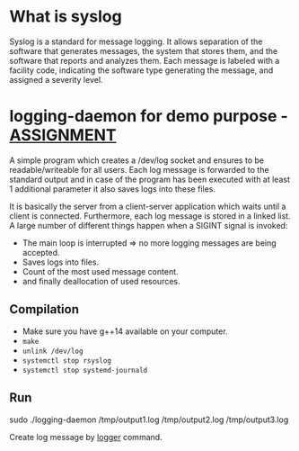 # What is syslog

Syslog is a standard for message logging. It allows separation of the software that generates messages, the system that stores them, and the software that reports and analyzes them. Each message is labeled with a facility code, indicating the software type generating the message, and assigned a severity level. 

# logging-daemon for demo purpose - [ASSIGNMENT](https://github.com/radosroka/task)

A simple program which creates a /dev/log socket and ensures to be readable/writeable for all users. Each log message is forwarded to the standard output and in case of the program has been executed with at least 1 additional parameter it also saves logs into these files.

It is basically the server from a client-server application which waits until a client is connected. Furthermore, each log message is stored in a linked list. A large number of different things happen when a SIGINT signal is invoked:
* The main loop is interrupted => no more logging messages are being accepted.
* Saves logs into files.
* Count of the most used message content.
* and finally deallocation of used resources.

## Compilation
* Make sure you have g++14 available on your computer. 
* ```make```
* ```unlink /dev/log```
* ```systemctl stop rsyslog```
* ```systemctl stop systemd-journald```

## Run
sudo ./logging-daemon /tmp/output1.log /tmp/output2.log /tmp/output3.log

Create log message by [logger](https://linux.die.net/man/1/logger) command.
